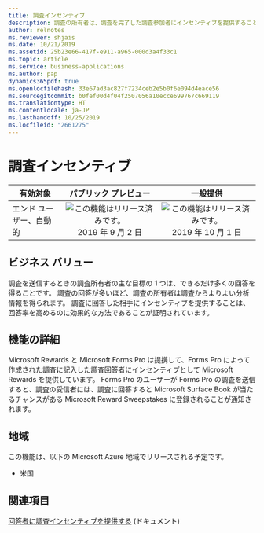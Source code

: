 ```yaml
---
title: 調査インセンティブ
description: 調査の所有者は、調査を完了した調査参加者にインセンティブを提供することができます。
author: relnotes
ms.reviewer: shjais
ms.date: 10/21/2019
ms.assetid: 25b23e66-417f-e911-a965-000d3a4f33c1
ms.topic: article
ms.service: business-applications
ms.author: pap
dynamics365pdf: true
ms.openlocfilehash: 33e67ad3ac827f7234ceb2e5b0f6e094d4eace56
ms.sourcegitcommit: b0fef00d4f04f2507056a10ecce699767c669119
ms.translationtype: HT
ms.contentlocale: ja-JP
ms.lasthandoff: 10/25/2019
ms.locfileid: "2661275"
---
```

# <a name="survey-incentives"></a>調査インセンティブ


| 有効対象    |  パブリック プレビュー | 一般提供 | 
| ---------- | :----------: |:----------: |
|エンド ユーザー、自動的|![この機能はリリース済みです。](/dynamics365-release-plan/media/green-checkmark.png "この機能はリリース済みです。") 2019 年 9 月 2 日| ![この機能はリリース済みです。](/dynamics365-release-plan/media/green-checkmark.png "この機能はリリース済みです。") 2019 年 10 月 1 日|


## <a name="business-value"></a>ビジネス バリュー
<!-- bv start -->
調査を送信するときの調査所有者の主な目標の 1 つは、できるだけ多くの回答を得ることです。 調査の回答が多いほど、調査の所有者は調査からよりよい分析情報を得られます。 調査に回答した相手にインセンティブを提供することは、回答率を高めるのに効果的な方法であることが証明されています。
<!-- bv end -->



## <a name="feature-details"></a>機能の詳細
<!--feature detail start -->
Microsoft Rewards と Microsoft Forms Pro は提携して、Forms Pro によって作成された調査に記入した調査回答者にインセンティブとして Microsoft Rewards を提供しています。 Forms Pro のユーザーが Forms Pro の調査を送信すると、調査の受信者には、調査に回答すると Microsoft Surface Book が当たるチャンスがある Microsoft Reward Sweepstakes に登録されることが通知されます。
<!--feature detail end -->




## <a name="geographic-areas"></a>地域
この機能は、以下の Microsoft Azure 地域でリリースされる予定です。

- 米国




## <a name="see-also"></a>関連項目

[回答者に調査インセンティブを提供する](https://docs.microsoft.com/forms-pro/survey-incentives) (ドキュメント)
